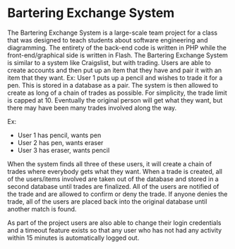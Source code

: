 Bartering Exchange System
==============

The Bartering Exchange System is a large-scale team project for a class that was designed to teach students about software
engineering and diagramming. The entirety of the back-end code is written in PHP while the front-end/graphical side is
written in Flash. The Bartering Exchange System is similar to a system like Craigslist, but with trading. Users are able
to create accounts and then put up an item that they have and pair it with an item that they want. Ex: User 1 puts up a pencil
and wishes to trade it for a pen. This is stored in a database as a pair. The system is then allowed to create as long
of a chain of trades as possible. For simplicity, the trade limit is capped at 10. Eventually the original person will get what
they want, but there may have been many trades involved along the way.

Ex:
- User 1 has pencil, wants pen
- User 2 has pen, wants eraser
- User 3 has eraser, wants pencil

When the system finds all three of these users, it will create a chain of trades where everybody gets what they want. When
a trade is created, all of the users/items involved are taken out of the database and stored in a second database until trades are
finalized. All of the users are notified of the trade and are allowed to confirm or deny the trade. If anyone denies the trade, all of
the users are placed back into the original database until another match is found.

As part of the project users are also able to change their login credentials and a timeout feature exists so that any user who has not had
any activity within 15 minutes is automatically logged out.
